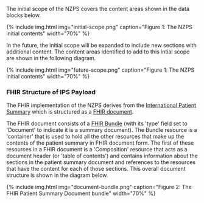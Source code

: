 The initial scope of the NZPS covers the content areas shown in the data blocks below.

{% include img.html img="initial-scope.png" caption="Figure 1: The NZPS initial contents" width="70%" %}

In the future, the initial scope will be expanded to include new sections with additional content. The content areas identified to add to this intial scope are shown in the following diagram. 

{% include img.html img="future-scope.png" caption="Figure 1: The NZPS initial contents" width="70%" %}

### FHIR Structure of IPS Payload

The FHIR implementation of the NZPS derives from the [International Patient Summary](https://build.fhir.org/ig/HL7/fhir-ips/profiles.html) which is structured as a [FHIR document](https://www.hl7.org/fhir/documents.html). 

The FHIR document consists of a [FHIR Bundle](https://www.hl7.org/fhir/bundle.html) (with its 'type' field set to 'Document' to indicate it is a summary document). The Bundle resource is a 'container' that is used to hold all the other resources that make up the contents of the patient summary in FHIR document form. The first of these resources in a FHIR document is a 'Composition' resource that acts as a document header (or 'table of contents') and contains information about the sections in the patient summary document and references to the resources that have the content for each of those sections. This overall document structure is shown in the diagram below. 

{% include img.html img="document-bundle.png" caption="Figure 2: The FHIR Patient Summary Document bundle" width="70%" %}
